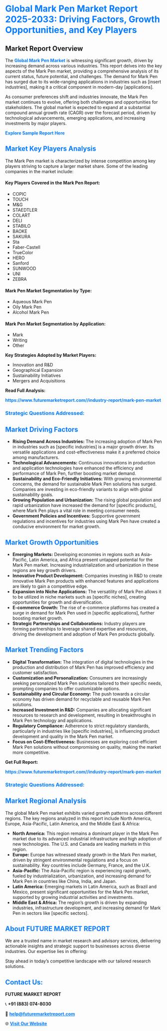 <h1 style="color: #007BFF;">Global Mark Pen Market Report 2025-2033: Driving Factors, Growth Opportunities, and Key Players</h1>

<section id="overview">
<h2>Market Report Overview</h2>
<p>The <a href="https://www.futuremarketreport.com//industry-report/mark-pen-market" style="color: #007BFF; text-decoration: none;"><strong>Global Mark Pen Market</strong></a> is witnessing significant growth, driven by increasing demand across various industries. This report delves into the key aspects of the Mark Pen market, providing a comprehensive analysis of its current status, future potential, and challenges. The demand for Mark Pen has surged due to its wide-ranging applications in industries such as [insert industries], making it a critical component in modern-day [applications].</p>
<p>As consumer preferences shift and industries innovate, the Mark Pen market continues to evolve, offering both challenges and opportunities for stakeholders. The global market is expected to expand at a substantial compound annual growth rate (CAGR) over the forecast period, driven by technological advancements, emerging applications, and increasing investments by major players.</p>
</section>

<section id="overview">
<p><a href="https://www.futuremarketreport.com//request-sample/reportId=86158" style="color: #007BFF; text-decoration: none;"><strong>Explore Sample Report Here</strong></a></p>
</section>

<section id="key-players">
<h2 style="color: #007BFF;">Market Key Players Analysis</h2>
<p>The Mark Pen market is characterized by intense competition among key players striving to capture a larger market share. Some of the leading companies in the market include:</p>
<h4>Key Players Covered in the Mark Pen Report:</h4>
<ul><li>COPIC</li><li>TOUCH</li><li>M&amp;G</li><li>STAEDTLER</li><li>COLART</li><li>DELI</li><li>STABILO</li><li>BAOKE</li><li>SAKURA</li><li>Sta</li><li>Faber-Castell</li><li>TrueColor</li><li>HERO</li><li>Sanford</li><li>SUNWOOD</li><li>UNI</li><li>ZEBRA</li></ul>
<h4>Mark Pen Market Segmentation by Type:</h4>
<ul><li>Aqueous Mark Pen</li><li>Oily Mark Pen</li><li>Alcohol Mark Pen</li></ul>

<h4>Mark Pen Market Segmentation by Application:</h4>
<ul><li>Mark</li><li>Writing</li><li>Other</li></ul>
<p><strong>Key Strategies Adopted by Market Players:</strong></p>
<ul>
<li>Innovation and R&D</li>
<li>Geographical Expansion</li>
<li>Sustainability Initiatives</li>
<li>Mergers and Acquisitions</li>
</ul>
</section>

<section>
<p><strong>Read Full Analysis: </strong></p><a href="https://www.futuremarketreport.com//industry-report/mark-pen-market" style="color: #007BFF; text-decoration: none;"><strong>https://www.futuremarketreport.com//industry-report/mark-pen-market</strong></a>
<h3 style="color: #007BFF;">Strategic Questions Addressed:</h3>
</section>

<section id="driving-factors">
<h2 style="color: #007BFF;">Market Driving Factors</h2>
<ul>
<li><strong>Rising Demand Across Industries:</strong> The increasing adoption of Mark Pen in industries such as [specific industries] is a major growth driver. Its versatile applications and cost-effectiveness make it a preferred choice among manufacturers.</li>
<li><strong>Technological Advancements:</strong> Continuous innovations in production and application technologies have enhanced the efficiency and performance of Mark Pen, further boosting market demand.</li>
<li><strong>Sustainability and Eco-Friendly Initiatives:</strong> With growing environmental concerns, the demand for sustainable Mark Pen solutions has surged. Companies are investing in eco-friendly variants to align with global sustainability goals.</li>
<li><strong>Growing Population and Urbanization:</strong> The rising global population and rapid urbanization have increased the demand for [specific products], where Mark Pen plays a vital role in meeting consumer needs.</li>
<li><strong>Government Policies and Incentives:</strong> Supportive government regulations and incentives for industries using Mark Pen have created a conducive environment for market growth.</li>
</ul>
</section>

<section id="growth-opportunities">
<h2 style="color: #007BFF;">Market Growth Opportunities</h2>
<ul>
<li><strong>Emerging Markets:</strong> Developing economies in regions such as Asia-Pacific, Latin America, and Africa present untapped potential for the Mark Pen market. Increasing industrialization and urbanization in these regions are key growth drivers.</li>
<li><strong>Innovative Product Development:</strong> Companies investing in R&D to create innovative Mark Pen products with enhanced features and applications are likely to gain a competitive edge.</li>
<li><strong>Expansion into Niche Applications:</strong> The versatility of Mark Pen allows it to be utilized in niche markets such as [specific niches], creating opportunities for growth and diversification.</li>
<li><strong>E-commerce Growth:</strong> The rise of e-commerce platforms has created a surge in demand for Mark Pen used in [specific applications], further boosting market growth.</li>
<li><strong>Strategic Partnerships and Collaborations:</strong> Industry players are forming partnerships to leverage shared expertise and resources, driving the development and adoption of Mark Pen products globally.</li>
</ul>
</section>

<section id="trending-factors">
<h2 style="color: #007BFF;">Market Trending Factors</h2>
<ul>
<li><strong>Digital Transformation:</strong> The integration of digital technologies in the production and distribution of Mark Pen has improved efficiency and customer satisfaction.</li>
<li><strong>Customization and Personalization:</strong> Consumers are increasingly seeking personalized Mark Pen solutions tailored to their specific needs, prompting companies to offer customizable options.</li>
<li><strong>Sustainability and Circular Economy:</strong> The push towards a circular economy has driven demand for recyclable and reusable Mark Pen solutions.</li>
<li><strong>Increased Investment in R&D:</strong> Companies are allocating significant resources to research and development, resulting in breakthroughs in Mark Pen technology and applications.</li>
<li><strong>Regulatory Compliance:</strong> Adherence to strict regulatory standards, particularly in industries like [specific industries], is influencing product development and quality in the Mark Pen market.</li>
<li><strong>Focus on Cost-Effectiveness:</strong> Businesses are exploring cost-efficient Mark Pen solutions without compromising on quality, making the market more competitive.</li>
</ul>
</section>

<section>
<p><strong>Get Full Report: </strong></p><a href="https://www.futuremarketreport.com//industry-report/mark-pen-market" style="color: #007BFF; text-decoration: none;"><strong>https://www.futuremarketreport.com//industry-report/mark-pen-market</strong></a>
<h3 style="color: #007BFF;">Strategic Questions Addressed:</h3>
</section>


<section id="regional-analysis">
<h2 style="color: #007BFF;">Market Regional Analysis</h2>
<p>The global Mark Pen market exhibits varied growth patterns across different regions. The key regions analyzed in this report include North America, Europe, Asia-Pacific, Latin America, and the Middle East & Africa:</p>
<ul>
<li><strong>North America:</strong> This region remains a dominant player in the Mark Pen market due to its advanced industrial infrastructure and high adoption of new technologies. The U.S. and Canada are leading markets in this region.</li>
<li><strong>Europe:</strong> Europe has witnessed steady growth in the Mark Pen market, driven by stringent environmental regulations and a focus on sustainability. Key countries include Germany, France, and the U.K.</li>
<li><strong>Asia-Pacific:</strong> The Asia-Pacific region is experiencing rapid growth, fueled by industrialization, urbanization, and increasing demand for Mark Pen in countries like China, India, and Japan.</li>
<li><strong>Latin America:</strong> Emerging markets in Latin America, such as Brazil and Mexico, present significant opportunities for the Mark Pen market, supported by growing industrial activities and investments.</li>
<li><strong>Middle East & Africa:</strong> The region’s growth is driven by expanding industries, infrastructure development, and increasing demand for Mark Pen in sectors like [specific sectors].</li>
</ul>
</section>

<footer>
<h2 style="color: #007BFF;">About FUTURE MARKET REPORT</h2>
<p>We are a trusted name in market research and advisory services, delivering actionable insights and strategic support to businesses across diverse industries. Our expertise lies in offering:</p>

<p>Stay ahead in today’s competitive landscape with our tailored research solutions.</p>

<h2 style="color: #007BFF;">Contact Us:</h2>
<p><strong>FUTURE MARKET REPORT</strong></p>
<p>📞 <strong>+91 (883) 074-8030</strong></p>
<p>📧 <strong><a href="mailto:help@futuremarketreport.com" style="color: #007BFF;">help@futuremarketreport.com</a></strong></p>
<p>🌐 <strong><a href="https://www.futuremarketreport.com/" style="color: #007BFF;">Visit Our Website</a></strong></p>
</footer>